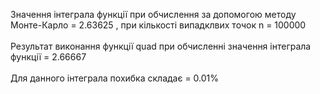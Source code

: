 Значення інтеграла функції при обчислення за допомогою методу Монте-Карло = 2.63625 , при кількості випадклвих точок n = 100000
</br>
</br>
Результат виконання функції quad при обчисленні значення інтеграла функції = 2.66667
</br>
</br>
Для данного інтеграла похибка складає = 0.01%

